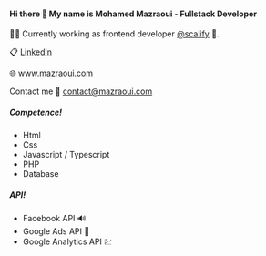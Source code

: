 #### Hi there 👋 My name is Mohamed Mazraoui - Fullstack Developer

👨‍💻 Currently working as frontend developer [@scalify](https://scalify.com) 🚀.

📋 [LinkedIn](https://www.linkedin.com/in/mohamed-mazraoui-2742a0153/)

🌐 www.mazraoui.com

Contact me 💌 contact@mazraoui.com


##### Competence!

  - Html
  - Css
  - Javascript / Typescript
  - PHP
  - Database 


##### API!
 - Facebook API 🔊
 - Google Ads API 📣
 - Google Analytics API 💹
